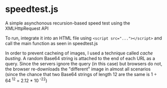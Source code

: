 # speedtest.js
A simple asynchonous recursion-based speed test using the XMLHttpRequest API


To run, integrate it into an HTML file using `<script src="..."></script>` and call the main function as seen in speedtest.js


In order to prevent cacheing of images, I used a technique called *cache busting*. A random Base64 string is attached to the end of each URL as a query. Since the servers ignore the query (in this case) but browsers do not, the browser re-downloads the "different" image in almost all scenarios (since the chance that two Base64 strings of length 12 are the same is 1 ÷ 64<sup> 12</sup> = 2.12 * 10<sup> -22</sup>)
